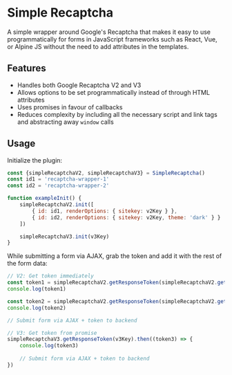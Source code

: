 # Simple Recaptcha

A simple wrapper around Google's Recaptcha that makes it easy to use programmatically for forms in JavaScript frameworks such as React, Vue, or Alpine JS without the need to add attributes in the templates.

## Features
- Handles both Google Recaptcha V2 and V3
- Allows options to be set programmatically instead of through HTML attributes
- Uses promises in favour of callbacks
- Reduces complexity by including all the necessary script and link tags and abstracting away `window` calls

## Usage

Initialize the plugin:

```js
const {simpleRecaptchaV2, simpleRecaptchaV3} = SimpleRecaptcha()
const id1 = 'recaptcha-wrapper-1'
const id2 = 'recaptcha-wrapper-2'

function exampleInit() {
    simpleRecaptchaV2.init([
        { id: id1, renderOptions: { sitekey: v2Key } },
        { id: id2, renderOptions: { sitekey: v2Key, theme: 'dark' } }
    ])

    simpleRecaptchaV3.init(v3Key)
}
```

While submitting a form via AJAX, grab the token and add it with the rest of the form data:

```js
// V2: Get token immediately
const token1 = simpleRecaptchaV2.getResponseToken(simpleRecaptchaV2.getWidgetId(id1))
console.log(token1)

const token2 = simpleRecaptchaV2.getResponseToken(simpleRecaptchaV2.getWidgetId(id2))
console.log(token2)

// Submit form via AJAX + token to backend

// V3: Get token from promise
simpleRecaptchaV3.getResponseToken(v3Key).then((token3) => {
    console.log(token3)
    
    // Submit form via AJAX + token to backend
})
```

